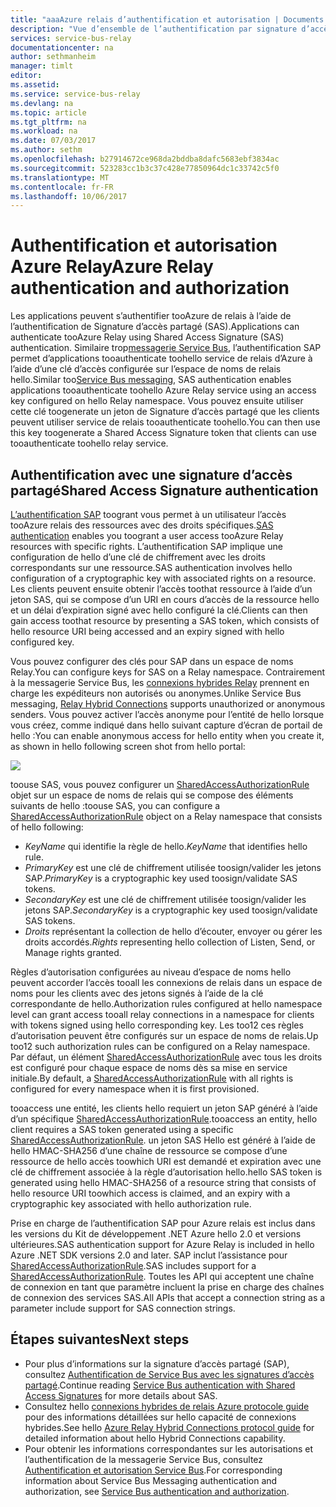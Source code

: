 ```yaml
---
title: "aaaAzure relais d’authentification et autorisation | Documents Microsoft"
description: "Vue d’ensemble de l’authentification par signature d’accès partagé (SAP) dans Azure Relay"
services: service-bus-relay
documentationcenter: na
author: sethmanheim
manager: timlt
editor: 
ms.assetid: 
ms.service: service-bus-relay
ms.devlang: na
ms.topic: article
ms.tgt_pltfrm: na
ms.workload: na
ms.date: 07/03/2017
ms.author: sethm
ms.openlocfilehash: b27914672ce968da2bddba8dafc5683ebf3834ac
ms.sourcegitcommit: 523283cc1b3c37c428e77850964dc1c33742c5f0
ms.translationtype: MT
ms.contentlocale: fr-FR
ms.lasthandoff: 10/06/2017
---
```

# <a name="azure-relay-authentication-and-authorization"></a><span data-ttu-id="03665-103">Authentification et autorisation Azure Relay</span><span class="sxs-lookup"><span data-stu-id="03665-103">Azure Relay authentication and authorization</span></span>
<span data-ttu-id="03665-104">Les applications peuvent s’authentifier tooAzure de relais à l’aide de l’authentification de Signature d’accès partagé (SAS).</span><span class="sxs-lookup"><span data-stu-id="03665-104">Applications can authenticate tooAzure Relay using Shared Access Signature (SAS) authentication.</span></span> <span data-ttu-id="03665-105">Similaire trop[messagerie Service Bus](../service-bus-messaging/service-bus-authentication-and-authorization.md), l’authentification SAP permet d’applications tooauthenticate toohello service de relais d’Azure à l’aide d’une clé d’accès configurée sur l’espace de noms de relais hello.</span><span class="sxs-lookup"><span data-stu-id="03665-105">Similar too[Service Bus messaging](../service-bus-messaging/service-bus-authentication-and-authorization.md), SAS authentication enables applications tooauthenticate toohello Azure Relay service using an access key configured on hello Relay namespace.</span></span> <span data-ttu-id="03665-106">Vous pouvez ensuite utiliser cette clé toogenerate un jeton de Signature d’accès partagé que les clients peuvent utiliser service de relais tooauthenticate toohello.</span><span class="sxs-lookup"><span data-stu-id="03665-106">You can then use this key toogenerate a Shared Access Signature token that clients can use tooauthenticate toohello relay service.</span></span>

## <a name="shared-access-signature-authentication"></a><span data-ttu-id="03665-107">Authentification avec une signature d’accès partagé</span><span class="sxs-lookup"><span data-stu-id="03665-107">Shared Access Signature authentication</span></span>
<span data-ttu-id="03665-108">[L’authentification SAP](../service-bus-messaging/service-bus-sas.md) toogrant vous permet à un utilisateur l’accès tooAzure relais des ressources avec des droits spécifiques.</span><span class="sxs-lookup"><span data-stu-id="03665-108">[SAS authentication](../service-bus-messaging/service-bus-sas.md) enables you toogrant a user access tooAzure Relay resources with specific rights.</span></span> <span data-ttu-id="03665-109">L’authentification SAP implique une configuration de hello d’une clé de chiffrement avec les droits correspondants sur une ressource.</span><span class="sxs-lookup"><span data-stu-id="03665-109">SAS authentication involves hello configuration of a cryptographic key with associated rights on a resource.</span></span> <span data-ttu-id="03665-110">Les clients peuvent ensuite obtenir l’accès toothat ressource à l’aide d’un jeton SAS, qui se compose d’un URI en cours d’accès de la ressource hello et un délai d’expiration signé avec hello configuré la clé.</span><span class="sxs-lookup"><span data-stu-id="03665-110">Clients can then gain access toothat resource by presenting a SAS token, which consists of hello resource URI being accessed and an expiry signed with hello configured key.</span></span>

<span data-ttu-id="03665-111">Vous pouvez configurer des clés pour SAP dans un espace de noms Relay.</span><span class="sxs-lookup"><span data-stu-id="03665-111">You can configure keys for SAS on a Relay namespace.</span></span> <span data-ttu-id="03665-112">Contrairement à la messagerie Service Bus, les [connexions hybrides Relay](relay-hybrid-connections-protocol.md) prennent en charge les expéditeurs non autorisés ou anonymes.</span><span class="sxs-lookup"><span data-stu-id="03665-112">Unlike Service Bus messaging, [Relay Hybrid Connections](relay-hybrid-connections-protocol.md) supports unauthorized or anonymous senders.</span></span> <span data-ttu-id="03665-113">Vous pouvez activer l’accès anonyme pour l’entité de hello lorsque vous créez, comme indiqué dans hello suivant capture d’écran de portail de hello :</span><span class="sxs-lookup"><span data-stu-id="03665-113">You can enable anonymous access for hello entity when you create it, as shown in hello following screen shot from hello portal:</span></span>

![][0]

<span data-ttu-id="03665-114">toouse SAS, vous pouvez configurer un [SharedAccessAuthorizationRule](/dotnet/api/microsoft.servicebus.messaging.sharedaccessauthorizationrule) objet sur un espace de noms de relais qui se compose des éléments suivants de hello :</span><span class="sxs-lookup"><span data-stu-id="03665-114">toouse SAS, you can configure a [SharedAccessAuthorizationRule](/dotnet/api/microsoft.servicebus.messaging.sharedaccessauthorizationrule) object on a Relay namespace that consists of hello following:</span></span>

* <span data-ttu-id="03665-115">*KeyName* qui identifie la règle de hello.</span><span class="sxs-lookup"><span data-stu-id="03665-115">*KeyName* that identifies hello rule.</span></span>
* <span data-ttu-id="03665-116">*PrimaryKey* est une clé de chiffrement utilisée toosign/valider les jetons SAP.</span><span class="sxs-lookup"><span data-stu-id="03665-116">*PrimaryKey* is a cryptographic key used toosign/validate SAS tokens.</span></span>
* <span data-ttu-id="03665-117">*SecondaryKey* est une clé de chiffrement utilisée toosign/valider les jetons SAP.</span><span class="sxs-lookup"><span data-stu-id="03665-117">*SecondaryKey* is a cryptographic key used toosign/validate SAS tokens.</span></span>
* <span data-ttu-id="03665-118">*Droits* représentant la collection de hello d’écouter, envoyer ou gérer les droits accordés.</span><span class="sxs-lookup"><span data-stu-id="03665-118">*Rights* representing hello collection of Listen, Send, or Manage rights granted.</span></span>

<span data-ttu-id="03665-119">Règles d’autorisation configurées au niveau d’espace de noms hello peuvent accorder l’accès tooall les connexions de relais dans un espace de noms pour les clients avec des jetons signés à l’aide de la clé correspondante de hello.</span><span class="sxs-lookup"><span data-stu-id="03665-119">Authorization rules configured at hello namespace level can grant access tooall relay connections in a namespace for clients with tokens signed using hello corresponding key.</span></span> <span data-ttu-id="03665-120">Les too12 ces règles d’autorisation peuvent être configurés sur un espace de noms de relais.</span><span class="sxs-lookup"><span data-stu-id="03665-120">Up too12 such authorization rules can be configured on a Relay namespace.</span></span> <span data-ttu-id="03665-121">Par défaut, un élément [SharedAccessAuthorizationRule](/dotnet/api/microsoft.servicebus.messaging.sharedaccessauthorizationrule) avec tous les droits est configuré pour chaque espace de noms dès sa mise en service initiale.</span><span class="sxs-lookup"><span data-stu-id="03665-121">By default, a [SharedAccessAuthorizationRule](/dotnet/api/microsoft.servicebus.messaging.sharedaccessauthorizationrule) with all rights is configured for every namespace when it is first provisioned.</span></span>

<span data-ttu-id="03665-122">tooaccess une entité, les clients hello requiert un jeton SAP généré à l’aide d’un spécifique [SharedAccessAuthorizationRule](/dotnet/api/microsoft.servicebus.messaging.sharedaccessauthorizationrule).</span><span class="sxs-lookup"><span data-stu-id="03665-122">tooaccess an entity, hello client requires a SAS token generated using a specific [SharedAccessAuthorizationRule](/dotnet/api/microsoft.servicebus.messaging.sharedaccessauthorizationrule).</span></span> <span data-ttu-id="03665-123">un jeton SAS Hello est généré à l’aide de hello HMAC-SHA256 d’une chaîne de ressource se compose d’une ressource de hello accès toowhich URI est demandé et expiration avec une clé de chiffrement associée à la règle d’autorisation hello.</span><span class="sxs-lookup"><span data-stu-id="03665-123">hello SAS token is generated using hello HMAC-SHA256 of a resource string that consists of hello resource URI toowhich access is claimed, and an expiry with a cryptographic key associated with hello authorization rule.</span></span>

<span data-ttu-id="03665-124">Prise en charge de l’authentification SAP pour Azure relais est inclus dans les versions du Kit de développement .NET Azure hello 2.0 et versions ultérieures.</span><span class="sxs-lookup"><span data-stu-id="03665-124">SAS authentication support for Azure Relay is included in hello Azure .NET SDK versions 2.0 and later.</span></span> <span data-ttu-id="03665-125">SAP inclut l’assistance pour [SharedAccessAuthorizationRule](/dotnet/api/microsoft.servicebus.messaging.sharedaccessauthorizationrule).</span><span class="sxs-lookup"><span data-stu-id="03665-125">SAS includes support for a [SharedAccessAuthorizationRule](/dotnet/api/microsoft.servicebus.messaging.sharedaccessauthorizationrule).</span></span> <span data-ttu-id="03665-126">Toutes les API qui acceptent une chaîne de connexion en tant que paramètre incluent la prise en charge des chaînes de connexion des services SAS.</span><span class="sxs-lookup"><span data-stu-id="03665-126">All APIs that accept a connection string as a parameter include support for SAS connection strings.</span></span>

## <a name="next-steps"></a><span data-ttu-id="03665-127">Étapes suivantes</span><span class="sxs-lookup"><span data-stu-id="03665-127">Next steps</span></span>
- <span data-ttu-id="03665-128">Pour plus d’informations sur la signature d’accès partagé (SAP), consultez [Authentification de Service Bus avec les signatures d’accès partagé](../service-bus-messaging/service-bus-sas.md).</span><span class="sxs-lookup"><span data-stu-id="03665-128">Continue reading [Service Bus authentication with Shared Access Signatures](../service-bus-messaging/service-bus-sas.md) for more details about SAS.</span></span>
- <span data-ttu-id="03665-129">Consultez hello [connexions hybrides de relais Azure protocole guide](relay-hybrid-connections-protocol.md) pour des informations détaillées sur hello capacité de connexions hybrides.</span><span class="sxs-lookup"><span data-stu-id="03665-129">See hello [Azure Relay Hybrid Connections protocol guide](relay-hybrid-connections-protocol.md) for detailed information about hello Hybrid Connections capability.</span></span>
- <span data-ttu-id="03665-130">Pour obtenir les informations correspondantes sur les autorisations et l’authentification de la messagerie Service Bus, consultez [Authentification et autorisation Service Bus](../service-bus-messaging/service-bus-authentication-and-authorization.md).</span><span class="sxs-lookup"><span data-stu-id="03665-130">For corresponding information about Service Bus Messaging authentication and authorization, see [Service Bus authentication and authorization](../service-bus-messaging/service-bus-authentication-and-authorization.md).</span></span> 

[0]: ./media/relay-authentication-and-authorization/hcanon.png